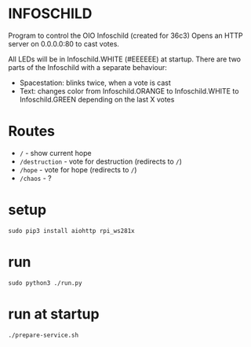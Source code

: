 # INFOSCHILD

Program to control the OIO Infoschild (created for 36c3)
Opens an HTTP server on 0.0.0.0:80 to cast votes.

All LEDs will be in Infoschild.WHITE (#EEEEEE) at startup.
There are two parts of the Infoschild with a separate behaviour: 

- Spacestation: blinks twice, when a vote is cast
- Text: changes color from Infoschild.ORANGE to Infoschild.WHITE to Infoschild.GREEN depending on the last X votes

# Routes

- `/` - show current hope
- `/destruction` - vote for destruction (redirects to `/`)
- `/hope` - vote for hope (redirects to `/`)
- `/chaos` - ?

# setup

    sudo pip3 install aiohttp rpi_ws281x

# run

    sudo python3 ./run.py

# run at startup

    ./prepare-service.sh